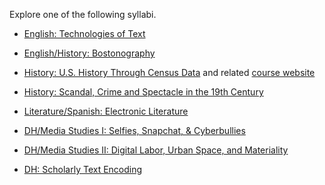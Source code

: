 Explore one of the following syllabi. 

- [English: Technologies of Text](https://s18tot.ryancordell.org/)

- [English/History: Bostonography](http://bostonography.benschmidt.org/)

- [History: U.S. History Through Census Data](http://www.emilyklancher.com/teaching/history90_01_fall.pdf)
and related [course website](https://journeys.dartmouth.edu/censushistory/)

- [History: Scandal, Crime and Spectacle in the 19th Century](https://github.com/nolauren/workshops/blob/master/urdhpedagogy/files/History211.pdf)

- [Literature/Spanish: Electronic Literature](http://eliterature.digitalhumanities.berkeley.edu/)

- [DH/Media Studies I: Selfies, Snapchat, & Cyberbullies](https://miriamposner.com/dh150w15/)

- [DH/Media Studies II: Digital Labor, Urban Space, and Materiality](http://digitalmateriallabor.org/syllabus/)

- [DH: Scholarly Text Encoding](https://tei.academic.wlu.edu/)
